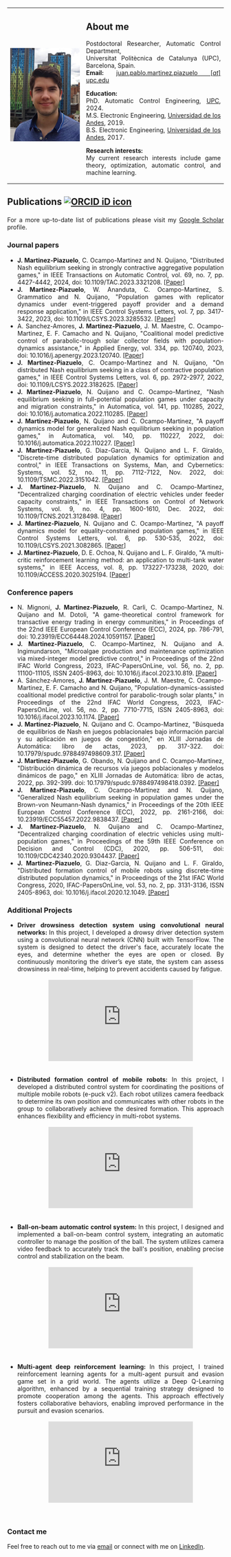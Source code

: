 <html>
<head>
  <title>Juan Martinez-Piazuelo</title>
  <link rel="icon" type="image/png" href="https://raw.githubusercontent.com/Martinez-Piazuelo/martinez-piazuelo.github.io/master/images/favicon.png" sizes="16x16"/>
  <meta property="og:title" content="Juan Martinez-Piazuelo" />
  <meta property="og:description" content="Postdoctoral Researcher at UPC, specializing in game theory, optimization, automatic control, and machine learning."/>
  <meta property="og:image" content="https://raw.githubusercontent.com/Martinez-Piazuelo/martinez-piazuelo.github.io/master/images/photo.png" />
  <meta property="og:url" content="https://martinez-piazuelo.github.io/" />
  <meta property="og:type" content="website" />
  <style>
    /* Ensure that images are responsive */
    img {
      max-width: 100%;
      height: auto;
    }
    /* Make video iframes responsive and maintain aspect ratio */
    .video-container {
      position: relative;
      width: 100%; /* Set the container to 100% of the parent width */
      max-width: 70%; /* Adjust this value to change the max size of the video */
      padding-bottom: 39.38%; /* 16:9 Aspect Ratio */
      height: 0; /* Set height to 0 to enable padding-bottom for aspect ratio */
      overflow: hidden;
      margin: 0 auto; /* Center the video container */
    }
    .video-container iframe {
      position: absolute;
      top: 0;
      left: 0;
      width: 100%;
      height: 100%;
    }
    /* Center-align text in sections */
    .center {
      text-align: center;
    }
  </style>
</head>
<body>
<table border="0" cellpadding="5" cellspacing="0" width="100%">
  <tbody>
    <tr>
      <td width="35%" style="text-align: center;">
        <img src="https://raw.githubusercontent.com/Martinez-Piazuelo/martinez-piazuelo.github.io/master/images/photo.png" alt="Photo" width="225" />
      </td>
      <td valign="top" width="65%">
        <h2><b>About me</b></h2>
        <p align="justify">
          Postdoctoral Researcher, Automatic Control Department, <br>
          Universitat Politècnica de Catalunya (UPC), Barcelona, Spain. <br>
          <b>Email:</b> <a href="mailto:juan.pablo.martinez.piazuelo@upc.edu">juan.pablo.martinez.piazuelo [<i>at</i>] upc.edu</a>
        </p>
        <p align="justify"><b>Education:</b><br>
          PhD. Automatic Control Engineering, <a href="https://www.upc.edu/en">UPC</a>, 2024. <br>
          M.S. Electronic Engineering, <a href="https://uniandes.edu.co">Universidad de los Andes</a>, 2019. <br>
          B.S. Electronic Engineering, <a href="https://uniandes.edu.co">Universidad de los Andes</a>, 2017.
        </p>
        <p align="justify"><b>Research interests:</b><br>
          My current research interests include game theory, optimization, automatic control, and machine learning.
        </p>
      </td>
    </tr>
  </tbody>
</table>

<h2>
<p> <b>Publications</b> <a itemprop="sameAs" content="https://orcid.org/0000-0002-3032-0502" href="https://orcid.org/0000-0002-3032-0502" target="orcid.widget" rel="me noopener noreferrer" style="vertical-align:top;"><img src="https://orcid.org/sites/default/files/images/orcid_16x16.png" style="width:1em;margin-right:.5em;" alt="ORCID iD icon"></a> </p>
</h2>

<p align="justify"> For a more up-to-date list of publications please visit my <a href="https://scholar.google.com/citations?user=lSaf1NgAAAAJ&hl=es">Google Scholar</a> profile.</p>

<h3>
<p> <b>Journal papers</b> </p>
</h3>
<ul>

<li align="justify"> <b>J. Martinez-Piazuelo</b>, C. Ocampo-Martinez and N. Quijano, "Distributed Nash equilibrium seeking in strongly contractive aggregative population games," in IEEE Transactions on Automatic Control, vol. 69, no. 7, pp. 4427-4442, 2024, doi: 10.1109/TAC.2023.3321208. <a href="https://ieeexplore.ieee.org/abstract/document/10268592">[Paper]</a>
</li>

<li align="justify"> <b>J. Martinez-Piazuelo</b>, W. Ananduta, C. Ocampo-Martinez, S. Grammatico and N. Quijano, "Population games with replicator dynamics under event-triggered payoff provider and a demand response application," in IEEE Control Systems Letters, vol. 7, pp. 3417-3422, 2023, doi: 10.1109/LCSYS.2023.3285532. <a href="https://ieeexplore.ieee.org/abstract/document/10149080">[Paper]</a>
</li>

<li align="justify"> A. Sanchez-Amores, <b>J. Martinez-Piazuelo</b>, J. M. Maestre, C. Ocampo-Martinez, E. F. Camacho and N. Quijano, "Coalitional model predictive control of parabolic-trough solar collector fields with population-dynamics assistance," in Applied Energy, vol. 334, pp. 120740, 2023, doi: 10.1016/j.apenergy.2023.120740. <a href="https://doi.org/10.1016/j.apenergy.2023.120740">[Paper]</a>
</li>

<li align="justify"> <b>J. Martinez-Piazuelo</b>, C. Ocampo-Martinez and N. Quijano, "On distributed Nash equilibrium seeking in a class of contractive population games," in IEEE Control Systems Letters, vol. 6, pp. 2972-2977, 2022, doi: 10.1109/LCSYS.2022.3182625. <a href="https://ieeexplore.ieee.org/document/9794678">[Paper]</a>
</li>

<li align="justify"> <b>J. Martinez-Piazuelo</b>, N. Quijano and C. Ocampo-Martinez, "Nash equilibrium seeking in full-potential population games under capacity and migration constraints," in Automatica, vol. 141, pp. 110285, 2022, doi: 10.1016/j.automatica.2022.110285. <a href="https://www.sciencedirect.com/science/article/pii/S0005109822001315">[Paper]</a>
</li>

<li align="justify"> <b>J. Martinez-Piazuelo</b>, N. Quijano and C. Ocampo-Martinez, "A payoff dynamics model for generalized Nash equilibrium seeking in population games," in Automatica, vol. 140, pp. 110227, 2022, doi: 10.1016/j.automatica.2022.110227. <a href="https://www.sciencedirect.com/science/article/pii/S0005109822000723">[Paper]</a>
</li>

<li align="justify"> <b>J. Martinez-Piazuelo</b>, G. Diaz-Garcia, N. Quijano and L. F. Giraldo, "Discrete-time distributed population dynamics for optimization and control," in IEEE Transactions on Systems, Man, and Cybernetics: Systems, vol. 52, no. 11, pp. 7112-7122, Nov. 2022, doi: 10.1109/TSMC.2022.3151042. <a href="https://ieeexplore.ieee.org/document/9716743">[Paper]</a>
</li>

<li align="justify"> <b>J. Martinez-Piazuelo</b>, N. Quijano and C. Ocampo-Martinez, "Decentralized charging coordination of electric vehicles under feeder capacity constraints," in IEEE Transactions on Control of Network Systems, vol. 9, no. 4, pp. 1600-1610, Dec. 2022, doi: 10.1109/TCNS.2021.3128498. <a href="https://ieeexplore.ieee.org/document/9616368">[Paper]</a>
</li>

<li align="justify"> <b>J. Martinez-Piazuelo</b>, N. Quijano and C. Ocampo-Martinez, "A payoff dynamics model for equality-constrained population games," in IEEE Control Systems Letters, vol. 6, pp. 530-535, 2022, doi: 10.1109/LCSYS.2021.3082865. <a href="https://ieeexplore.ieee.org/document/9438615">[Paper]</a>
</li>

<li align="justify"><b>J. Martinez-Piazuelo</b>, D. E. Ochoa, N. Quijano and L. F. Giraldo, "A multi-critic reinforcement learning method: an application to multi-tank water systems," in IEEE Access, vol. 8, pp. 173227-173238, 2020, doi: 10.1109/ACCESS.2020.3025194. <a href="https://ieeexplore.ieee.org/document/9200594">[Paper]</a>
</li>

</ul>

<h3>
<p> <b>Conference papers</b> </p>
</h3>
<ul>

<li align="justify"> N. Mignoni, <b>J. Martinez-Piazuelo</b>, R. Carli, C. Ocampo-Martinez, N. Quijano and M. Dotoli, "A game-theoretical control framework for transactive energy trading in energy communities," in Proceedings of the 22nd IEEE European Control Conference (ECC), 2024, pp. 786-791, doi: 10.23919/ECC64448.2024.10591157. <a href="https://ieeexplore.ieee.org/abstract/document/10591157">[Paper]</a>
</li>

<li align="justify"> <b>J. Martinez-Piazuelo</b>, C. Ocampo-Martinez, N. Quijano and A. Ingimundarson, "Microalgae production and maintenance optimization via mixed-integer model predictive control," in Proceedings of the 22nd IFAC World Congress, 2023, IFAC-PapersOnLine,
vol. 56, no. 2, pp. 11100-11105, ISSN 2405-8963, doi: 10.1016/j.ifacol.2023.10.819. <a href="https://www.sciencedirect.com/science/article/pii/S2405896323011965">[Paper]</a>
</li>

<li align="justify"> A. Sánchez-Amores, <b>J. Martinez-Piazuelo</b>, J. M. Maestre, C. Ocampo-Martinez, E. F. Camacho and N. Quijano, "Population-dynamics-assisted coalitional model predictive control for parabolic-trough solar plants," in Proceedings of the 22nd IFAC World Congress, 2023, IFAC-PapersOnLine,
vol. 56, no. 2, pp. 7710-7715, ISSN 2405-8963, doi: 10.1016/j.ifacol.2023.10.1174. <a href="https://www.sciencedirect.com/science/article/pii/S240589632301577X">[Paper]</a>
</li>

<li align="justify"> <b>J. Martinez-Piazuelo</b>, N. Quijano and C. Ocampo-Martinez, "Búsqueda de equilibrios de Nash en juegos poblacionales bajo información parcial y su aplicación en juegos de congestión," en XLIII Jornadas de Automática: libro de actas, 2023, pp. 317-322. doi: 10.17979/spudc.9788497498609.317. <a href="https://ruc.udc.es/dspace/handle/2183/33625">[Paper]</a>
</li>

<li align="justify"> <b>J. Martinez-Piazuelo</b>, G. Obando, N. Quijano and C. Ocampo-Martinez, "Distribución dinámica de recursos vía juegos poblacionales y modelos dinámicos de pago," en XLIII Jornadas de Automática: libro de actas, 2022, pp. 392-399. doi: 10.17979/spudc.9788497498418.0392. <a href="https://ruc.udc.es/dspace/handle/2183/31450">[Paper]</a>
</li>

<li align="justify"> <b>J. Martinez-Piazuelo</b>, C. Ocampo-Martinez and N. Quijano, "Generalized Nash equilibrium seeking in population games under the Brown-von Neumann-Nash dynamics," in Proceedings of the 20th IEEE European Control Conference (ECC), 2022, pp. 2161-2166, doi: 10.23919/ECC55457.2022.9838437. <a href="https://ieeexplore.ieee.org/abstract/document/9838437">[Paper]</a>
</li>

<li align="justify"> <b>J. Martinez-Piazuelo</b>, N. Quijano and C. Ocampo-Martinez, "Decentralized charging coordination of electric vehicles using multi-population games," in Proceedings of the 59th IEEE Conference on Decision and Control (CDC), 2020, pp. 506-511, doi: 10.1109/CDC42340.2020.9304437. <a href="https://ieeexplore.ieee.org/document/9304437">[Paper]</a>
</li>

<li align="justify"> <b>J. Martinez-Piazuelo</b>, G. Diaz-Garcia, N. Quijano and L. F. Giraldo, "Distributed formation control of mobile robots using discrete-time distributed population dynamics," in Proceedings of the 21st IFAC World Congress, 2020, IFAC-PapersOnLine,
vol. 53, no. 2, pp. 3131-3136, ISSN 2405-8963, doi: 10.1016/j.ifacol.2020.12.1049. <a href="https://www.sciencedirect.com/science/article/pii/S2405896320314191">[Paper]</a>
</li>

</ul>

<h3>
<p> <b>Additional Projects</b> </p>
</h3>
<ul>
<li align="justify"> <b>Driver drowsiness detection system using convolutional neural networks: </b> In this project, I developed a drowsy driver detection system using a convolutional neural network (CNN) built with TensorFlow. The system is designed to detect the driver's face, accurately locate the eyes, and determine whether the eyes are open or closed. By continuously monitoring the driver’s eye state, the system can assess drowsiness in real-time, helping to prevent accidents caused by fatigue.
<br><br>
<div class="video-container">
      <iframe src="https://www.youtube.com/embed/OaPsl84ecrg?si=Lic-YHRACQqpEddd" frameborder="0" allow="accelerometer; autoplay; clipboard-write; encrypted-media; gyroscope; picture-in-picture" allowfullscreen></iframe>
</div>
<br><br>
</li>
<li align="justify"> <b>Distributed formation control of mobile robots: </b> In this project, I developed a distributed control system for coordinating the positions of multiple mobile robots (e-puck v2). Each robot utilizes camera feedback to determine its own position and communicates with other robots in the group to collaboratively achieve the desired formation. This approach enhances flexibility and efficiency in multi-robot systems.
<br><br>
<div class="video-container">
      <iframe src="https://www.youtube.com/embed/t-S0Gtblh_A?si=3WQ2CvyhLUxEAEZB" frameborder="0" allow="accelerometer; autoplay; clipboard-write; encrypted-media; gyroscope; picture-in-picture" allowfullscreen></iframe>
</div>
<br><br>
</li>
<li align="justify"> <b>Ball-on-beam automatic control system: </b> In this project, I designed and implemented a ball-on-beam control system, integrating an automatic controller to manage the position of the ball. The system utilizes camera video feedback to accurately track the ball's position, enabling precise control and stabilization on the beam.
<br><br>
<div class="video-container">
      <iframe src="https://www.youtube.com/embed/6_o-Ue-Le-I?si=3l6kuDVqLqkAKq2b" frameborder="0" allow="accelerometer; autoplay; clipboard-write; encrypted-media; gyroscope; picture-in-picture" allowfullscreen></iframe>
</div>
<br><br>
</li>
<li align="justify"> <b>Multi-agent deep reinforcement learning: </b> In this project, I trained reinforcement learning agents for a multi-agent pursuit and evasion game set in a grid world. The agents utilize a Deep Q-Learning algorithm, enhanced by a sequential training strategy designed to promote cooperation among the agents. This approach effectively fosters collaborative behaviors, enabling improved performance in the pursuit and evasion scenarios.
<br><br>
<div class="video-container">
      <iframe src="https://www.youtube.com/embed/75URG-OfMbA?si=HMD3hsRQPtVkOUpC" frameborder="0" allow="accelerometer; autoplay; clipboard-write; encrypted-media; gyroscope; picture-in-picture" allowfullscreen></iframe>
</div>
<br><br>
</li>
</ul>


<h3>
<p> <b>Contact me</b> </p>
</h3>

<p align="justify"> Feel free to reach out to me via <a href="mailto:juanmartinezpiazuelo@gmail.com">email</a> or connect with me on <a href="https://www.linkedin.com/in/juan-martinez-piazuelo-170836213/" target="_blank">LinkedIn</a>.</p>

</body>
</html>


